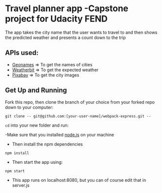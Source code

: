 # Travel planner app -Capstone project for Udacity FEND
The app takes the city name that the user wants to travel to and then shows the predicted weather and presents a count down to the trip

## APIs used: 
- [Geonames](http://www.geonames.org/export/web-services.html) => To get the names of cities
- [Weatherbit](https://www.weatherbit.io) => To get the expected weather
- [Pixabay](https://pixabay.com/api/docs/) => To get the city images


## Get Up and Running

Fork this repo, then clone the branch of your choice from your forked repo down to your computer:

```
git clone -- git@github.com:[your-user-name]/webpack-express.git --
```

`cd` into your new folder and run:

-Make sure that you installed [node.js](https://nodejs.org/) on your machine 
- Then install the npm dependencies
 ```
 npm install
 ```
- Then start the app using: 
```
npm start
``` 
- This app runs on localhost:8080, but you can of course edit that in server.js
